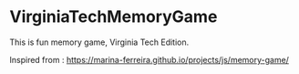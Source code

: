 # VirginiaTechMemoryGame
This is fun memory game, Virginia Tech Edition.

Inspired from : https://marina-ferreira.github.io/projects/js/memory-game/
